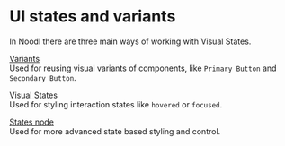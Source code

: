# UI states and variants

In Noodl there are three main ways of working with Visual States.

[Variants](guides/states-and-variants/variants/)<br>
Used for reusing visual variants of components, like `Primary Button` and `Secondary Button`.

[Visual States](guides/states-and-variants/visual-states/)<br>
Used for styling interaction states like `hovered` or `focused`.

[States node](guides/states-and-variants/states-node/)<br>
Used for more advanced state based styling and control.
